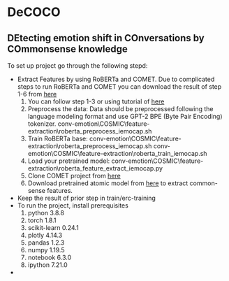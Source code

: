 # DeCOCO
## **DEtecting emotion shift in COnversations by COmmonsense knowledge**
To set up project go through the following stepd:
- Extract Features by using RoBERTa and COMET. Due to complicated steps to run RoBERTa and COMET you can download the result of step 1-6 from [here](https://drive.google.com/file/d/1TQYQYCoPtdXN2rQ1mR2jisjUztmOzfZr/view)
  1. You can follow step 1-3 or using tutorial of [here](https://github.com/pytorch/fairseq/blob/master/examples/roberta/README.pretraining.md)
  2. Preprocess the data: Data should be preprocessed following the language modeling format and use GPT-2 BPE (Byte Pair Encoding) tokenizer.
  conv-emotion\COSMIC\feature-extraction\roberta_preprocess_iemocap.sh
  3. Train RoBERTa base: conv-emotion\COSMIC\feature-extraction\roberta_preprocess_iemocap.sh
  conv-emotion\COSMIC\feature-extraction\roberta_train_iemocap.sh
  4. Load your pretrained model: conv-emotion\COSMIC\feature-extraction\roberta_feature_extract_iemocap.py
  5. Clone COMET project from [here](https://github.com/atcbosselut/comet-commonsense)
  6. Download pretrained atomic model from [here](https://drive.google.com/file/d/1vNi4TViLKX_V_wGVXfhpvKimqMjhGBNX/view?usp=sharing) to extract common-sense features.
- Keep the result of prior step in train/erc-training
- To run the project, install prerequisites
  1. python                    3.8.8
  2. torch                     1.8.1
  3. scikit-learn              0.24.1
  4. plotly                    4.14.3
  5. pandas                    1.2.3
  6. numpy                     1.19.5
  7. notebook                  6.3.0
  8. ipython                   7.21.0
- 
